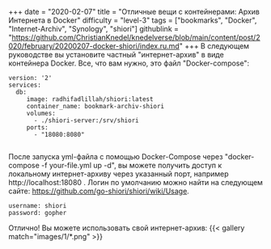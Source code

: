 +++
date = "2020-02-07"
title = "Отличные вещи с контейнерами: Архив Интернета в Docker"
difficulty = "level-3"
tags = ["bookmarks", "Docker", "Internet-Archiv", "Synology", "shiori"]
githublink = "https://github.com/ChristianKnedel/knedelverse/blob/main/content/post/2020/february/20200207-docker-shiori/index.ru.md"
+++
В следующем руководстве вы установите частный "интернет-архив" в виде контейнера Docker. Все, что вам нужно, это файл "Docker-compose":
```
version: '2'
services:
  db:
     image: radhifadlillah/shiori:latest
     container_name: bookmark-archiv-shiori
     volumes:
       - ./shiori-server:/srv/shiori
     ports:
       - "18080:8080"


```
После запуска yml-файла с помощью Docker-Compose через "docker-compose -f your-file.yml up -d", вы можете получить доступ к локальному интернет-архиву через указанный порт, например http://localhost:18080 . Логин по умолчанию можно найти на следующем сайте: https://github.com/go-shiori/shiori/wiki/Usage.
```
username: shiori
password: gopher

```
Отлично! Вы можете использовать свой интернет-архив:
{{< gallery match="images/1/*.png" >}}